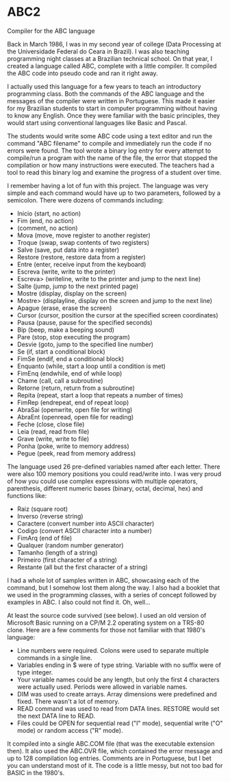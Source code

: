 # ABC2
Compiler for the ABC language


Back in March 1986, I was in my second year of college (Data Processing at the Universidade Federal do Ceara in Brazil). I was also teaching programming night classes at a Brazilian technical school. On that year, I created a language called ABC, complete with a little compiler. It compiled the ABC code into pseudo code and ran it right away.

I actually used this language for a few years to teach an introductory programming class. Both the commands of the ABC language and the messages of the compiler were written in Portuguese. This made it easier for my Brazilian students to start in computer programming without having to know any English. Once they were familiar with the basic principles, they would start using conventional languages like Basic and Pascal.

The students would write some ABC code using a text editor and run the command "ABC filename" to compile and immediately run the code if no errors were found. The tool wrote a binary log entry for every attempt to compile/run a program with the name of the file, the error that stopped the compilation or how many instructions were executed. The teachers had a tool to read this binary log and examine the progress of a student over time.

I remember having a lot of fun with this project. The language was very simple and each command would have up to two parameters, followed by a semicolon. There were dozens of commands including:

* Inicio (start, no action)
* Fim (end, no action)
* (comment, no action)
* Mova (move, move register to another register)
* Troque (swap, swap contents of two registers)
* Salve (save, put data into a register)
* Restore (restore, restore data from a register)
* Entre (enter, receive input from the keyboard)
* Escreva (write, write to the printer)
* Escreva> (writeline, write to the printer and jump to the next line)
* Salte (jump, jump to the next printed page)
* Mostre (display, display on the screen)
* Mostre> (displayline, display on the screen and jump to the next line)
* Apague (erase, erase the screen)
* Cursor (cursor, position the cursor at the specified screen coordinates)
* Pausa (pause, pause for the specified seconds)
* Bip (beep, make a beeping sound)
* Pare (stop, stop executing the program)
* Desvie (goto, jump to the specified line number)
* Se (if, start a conditional block)
* FimSe (endif, end a conditional block)
* Enquanto (while, start a loop until a condition is met)
* FimEnq (endwhile, end of while loop)
* Chame (call, call a subroutine)
* Retorne (return, return from a subroutine)
* Repita (repeat, start a loop that repeats a number of times)
* FimRep (endrepeat, end of repeat loop)
* AbraSai (openwrite, open file for writing)
* AbraEnt (openread, open file for reading)
* Feche (close, close file)
* Leia (read, read from file)
* Grave (write, write to file)
* Ponha (poke, write to memory address)
* Pegue (peek, read from memory address)

The language used 26 pre-defined variables named after each letter. There were also 100 memory positions you could read/write into. I was very proud of how you could use complex expressions with multiple operators, parenthesis, different numeric bases (binary, octal, decimal, hex) and functions like:

* Raiz (square root)
* Inverso (reverse string)
* Caractere (convert number into ASCII character)
* Codigo (convert ASCII character into a number)
* FimArq (end of file)
* Qualquer (random number generator)
* Tamanho (length of a string)
* Primeiro (first character of a string)
* Restante (all but the first character of a string)

I had a whole lot of samples written in ABC, showcasing each of the command, but I somehow lost them along the way. I also had a booklet that we used in the programming classes, with a series of concept followed by examples in ABC. I also could not find it. Oh, well...

At least the source code survived (see below). I used an old version of Microsoft Basic running on a CP/M 2.2 operating system on a TRS-80 clone. Here are a few comments for those not familiar with that 1980's language:

* Line numbers were required. Colons were used to separate multiple commands in a single line.
* Variables ending in $ were of type string. Variable with no suffix were of type integer.
* Your variable names could be any length, but only the first 4 characters were actually used. Periods were allowed in variable names.
* DIM was used to create arrays. Array dimensions were predefined and fixed. There wasn't a lot of memory.
* READ command was used to read from DATA lines. RESTORE would set the next DATA line to READ.
* Files could be OPEN for sequential read ("I" mode), sequential write ("O" mode) or random access ("R" mode).

It compiled into a single ABC.COM file (that was the executable extension then). It also used the ABC.OVR file, which contained the error message and up to 128 compilation log entries. Comments are in Portuguese, but I bet you can understand most of it. The code is a little messy, but not too bad for BASIC in the 1980's.
